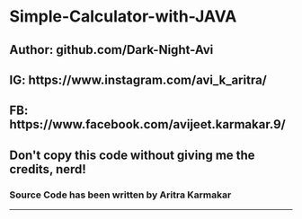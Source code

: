 # Simple-Calculator-with-JAVA
<h2>Author: github.com/Dark-Night-Avi</h2>
    <h2>IG: https://www.instagram.com/avi_k_aritra/</h2>
    <h2>FB: https://www.facebook.com/avijeet.karmakar.9/</h2>
    <h2>Don't copy this code without giving me the credits, nerd!</h2>
    <h3>Source Code has been written by Aritra Karmakar </h3>
    <hr>
